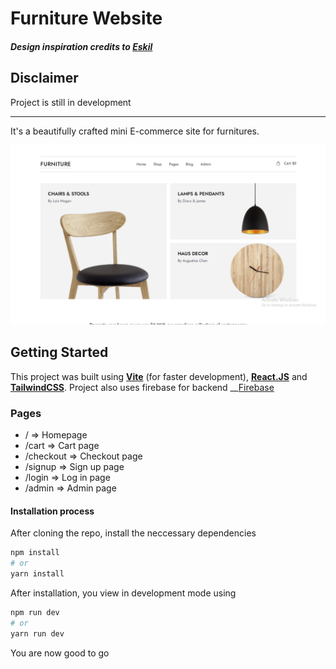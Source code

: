 # __Furniture Website__
##### Design inspiration credits to [Eskil](https://eskil.qodeinteractive.com/)

## __Disclaimer__
Project is still in development

---


It's a beautifully crafted mini E-commerce site for furnitures.

![Demo Image](./public/thumbnail.png)

## __Getting Started__
This project was built using __[Vite](https://vitejs.dev/guide/)__ (for faster development), __[React.JS](https://react.dev/learn/installation)__ and __[TailwindCSS](https://tailwindcss.com/)__.
Project also uses firebase for backend __[Firebase](https://firebase.google.com/)

### __Pages__
* / => Homepage
* /cart => Cart page
* /checkout => Checkout page
* /signup => Sign up page
* /login => Log in page
* /admin => Admin page

#### Installation process
After cloning the repo, install the neccessary dependencies

```bash
npm install
# or
yarn install
```

After installation, you view in development mode using

```bash
npm run dev
# or
yarn run dev
```

You are now good to go